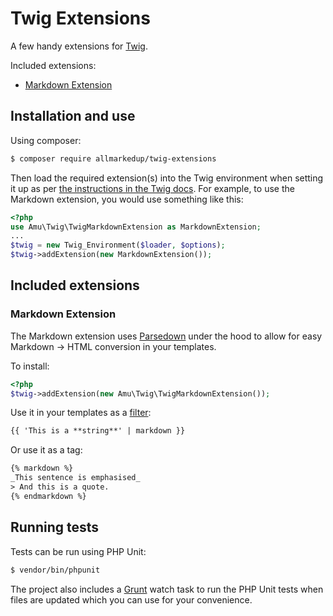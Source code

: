 Twig Extensions
===============

A few handy extensions for [Twig](http://twig.sensiolabs.org/).

Included extensions:

- [Markdown Extension](#markdown-extension)

## Installation and use

Using composer:

```bash
$ composer require allmarkedup/twig-extensions
```

Then load the required extension(s) into the Twig environment when setting it up as per [the instructions in the Twig docs](http://twig.sensiolabs.org/doc/api.html#using-extensions). For example, to use the Markdown extension, you would use something like this:

```php
<?php
use Amu\Twig\TwigMarkdownExtension as MarkdownExtension;
...
$twig = new Twig_Environment($loader, $options);
$twig->addExtension(new MarkdownExtension());
```

## Included extensions

### Markdown Extension

The Markdown extension uses [Parsedown](http://parsedown.org/) under the hood to allow for easy Markdown -> HTML conversion in your templates.

To install:

```php
<?php
$twig->addExtension(new Amu\Twig\TwigMarkdownExtension());
```

Use it in your templates as a [filter](http://twig.sensiolabs.org/doc/filters/index.html):

```html
{{ 'This is a **string**' | markdown }}
```

Or use it as a tag:

```html
{% markdown %}
_This sentence is emphasised_
> And this is a quote.
{% endmarkdown %}
```

## Running tests

Tests can be run using PHP Unit:

```bash
$ vendor/bin/phpunit 
```

The project also includes a [Grunt](http://gruntjs.com) watch task to run the PHP Unit tests when files are updated which you can use for your convenience.